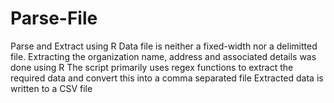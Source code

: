 # Parse-File
Parse and Extract using R
Data file is neither a fixed-width nor a delimitted file.  Extracting the organization name, address and associated details was done using R
The script primarily uses regex functions to extract the required data and convert this into a comma separated file
Extracted data is written to a CSV file
